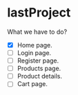 # lastProject
What we have to do?

- [X] Home page.
- [ ] Login page.
- [ ] Register page.
- [ ] Products page.
- [ ] Product details.
- [ ] Cart page.